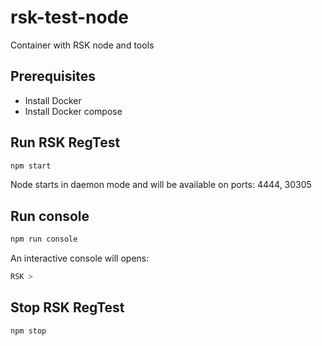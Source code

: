 # rsk-test-node
Container with RSK node and tools  


## Prerequisites
- Install Docker
- Install Docker compose

## Run RSK RegTest
```sh
npm start
```
Node starts in daemon mode and will be available on ports: 4444, 30305

## Run console
```sh
npm run console
```
An interactive console will opens:
```sh
RSK >
```

## Stop RSK RegTest
```sh
npm stop
```

